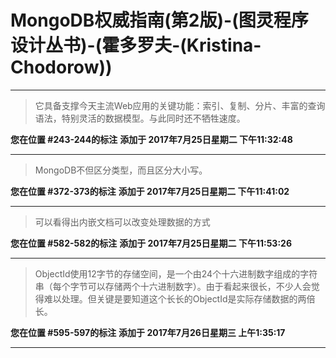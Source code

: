# MongoDB权威指南(第2版)-(图灵程序设计丛书)-(霍多罗夫-(Kristina-Chodorow))

---

> 它具备支撑今天主流Web应用的关键功能：索引、复制、分片、丰富的查询语法，特别灵活的数据模型。与此同时还不牺牲速度。

**您在位置 #243-244的标注** **添加于 2017年7月25日星期二 下午11:32:48**

---

> MongoDB不但区分类型，而且区分大小写。

**您在位置 #372-373的标注** **添加于 2017年7月25日星期二 下午11:41:02**

---

> 可以看得出内嵌文档可以改变处理数据的方式

**您在位置 #582-582的标注** **添加于 2017年7月25日星期二 下午11:53:26**

---

> ObjectId使用12字节的存储空间，是一个由24个十六进制数字组成的字符串（每个字节可以存储两个十六进制数字）。由于看起来很长，不少人会觉得难以处理。但关键是要知道这个长长的ObjectId是实际存储数据的两倍长。

**您在位置 #595-597的标注** **添加于 2017年7月26日星期三 上午1:35:17**

---

